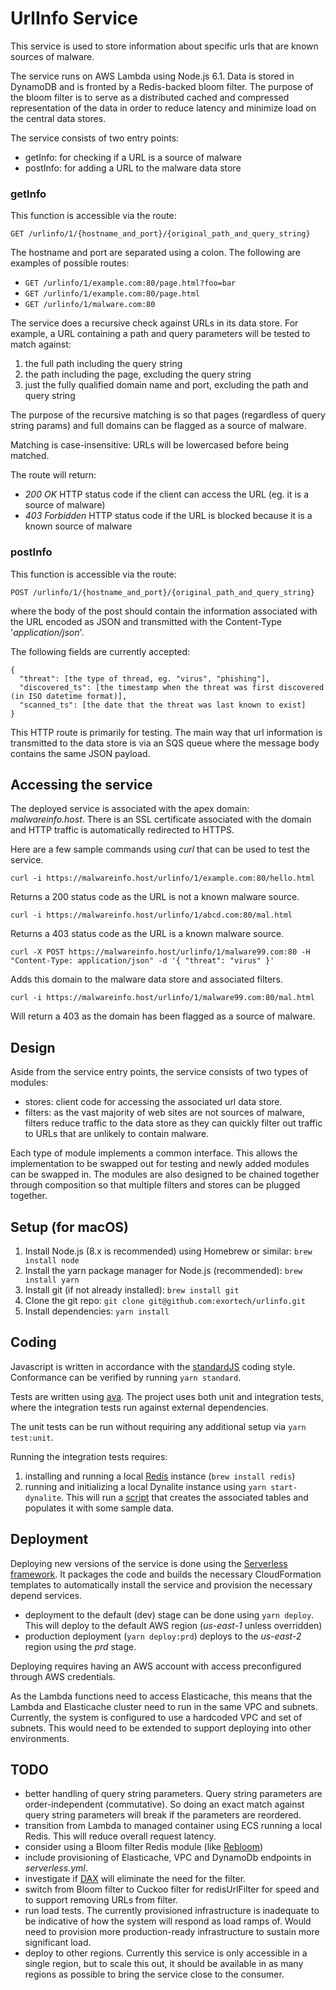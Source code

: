 # UrlInfo Service

This service is used to store information about specific urls that are known sources of malware.

The service runs on AWS Lambda using Node.js 6.1. Data is stored in DynamoDB and is fronted by a Redis-backed bloom filter. The purpose of the bloom filter is to serve as a distributed cached and compressed representation of the data in order to reduce latency and minimize load on the central data stores.

The service consists of two entry points:
- getInfo: for checking if a URL is a source of malware
- postInfo: for adding a URL to the malware data store

### getInfo

This function is accessible via the route:

`GET /urlinfo/1/{hostname_and_port}/{original_path_and_query_string}`

The hostname and port are separated using a colon. The following are examples of possible routes:

* `GET /urlinfo/1/example.com:80/page.html?foo=bar`
* `GET /urlinfo/1/example.com:80/page.html`
* `GET /urlinfo/1/malware.com:80`

The service does a recursive check against URLs in its data store. For example, a URL containing a path and query parameters will be tested to match against:

1. the full path including the query string
2. the path including the page, excluding the query string
3. just the fully qualified domain name and port, excluding the path and query string

The purpose of the recursive matching is so that pages (regardless of query string params) and full domains can be flagged as a source of malware.

Matching is case-insensitive: URLs will be lowercased before being matched.

The route will return:
* _200 OK_ HTTP status code if the client can access the URL (eg. it is a source of malware)
* _403 Forbidden_ HTTP status code if the URL is blocked because it is a known source of malware

### postInfo

This function is accessible via the route:

`POST /urlinfo/1/{hostname_and_port}/{original_path_and_query_string}`

where the body of the post should contain the information associated with the URL encoded as JSON and transmitted with the Content-Type '_application/json_'.

The following fields are currently accepted:

```
{
  "threat": [the type of thread, eg. "virus", "phishing"],
  "discovered_ts": [the timestamp when the threat was first discovered (in ISO datetime format)],
  "scanned_ts": [the date that the threat was last known to exist]
}
```

This HTTP route is primarily for testing. The main way that url information is transmitted to the data store is via an SQS queue where the message body contains the same JSON payload.

## Accessing the service

The deployed service is associated with the apex domain: _malwareinfo.host_. There is an SSL certificate associated with the domain and HTTP traffic is automatically redirected to HTTPS.

Here are a few sample commands using *curl* that can be used to test the service.

```
curl -i https://malwareinfo.host/urlinfo/1/example.com:80/hello.html
```

Returns a 200 status code as the URL is not a known malware source.

```
curl -i https://malwareinfo.host/urlinfo/1/abcd.com:80/mal.html
```

Returns a 403 status code as the URL is a known malware source.

```
curl -X POST https://malwareinfo.host/urlinfo/1/malware99.com:80 -H "Content-Type: application/json" -d '{ "threat": "virus" }'
```

Adds this domain to the malware data store and associated filters.

```
curl -i https://malwareinfo.host/urlinfo/1/malware99.com:80/mal.html
```

Will return a 403 as the domain has been flagged as a source of malware.

## Design

Aside from the service entry points, the service consists of two types of modules:
- stores: client code for accessing the associated url data store.
- filters: as the vast majority of web sites are not sources of malware, filters reduce traffic to the data store as they can quickly filter out traffic to URLs that are unlikely to contain malware.

Each type of module implements a common interface. This allows the implementation to be swapped out for testing and newly added modules can be swapped in. The modules are also designed to be chained together through composition so that multiple filters and stores can be plugged together.

## Setup (for macOS)

1. Install Node.js (8.x is recommended) using Homebrew or similar: `brew install node`
1. Install the yarn package manager for Node.js (recommended): `brew install yarn`
1. Install git (if not already installed): `brew install git`
1. Clone the git repo: `git clone git@github.com:exortech/urlinfo.git`
1. Install dependencies: `yarn install`

## Coding

Javascript is written in accordance with the [standardJS](https://standardjs.com/) coding style. Conformance can be verified by running `yarn standard`.

Tests are written using [ava](https://github.com/avajs/ava). The project uses both unit and integration tests, where the integration tests run against external dependencies.

The unit tests can be run without requiring any additional setup via `yarn test:unit`.

Running the integration tests requires:
1. installing and running a local [Redis](https://redis.io/) instance (`brew install redis`)
2. running and initializing a local Dynalite instance using `yarn start-dynalite`. This will run a [script](https://github.com/exortech/urlinfo/blob/master/test-integration/startDynalite.js) that creates the associated tables and populates it with some sample data.

## Deployment

Deploying new versions of the service is done using the [Serverless framework](https://serverless.com). It packages the code and builds the necessary CloudFormation templates to automatically install the service and provision the necessary depend services.

- deployment to the default (dev) stage can be done using `yarn deploy`. This will deploy to the default AWS region (*us-east-1* unless overridden)
- production deployment (`yarn deploy:prd`) deploys to the *us-east-2* region using the *prd* stage.

Deploying requires having an AWS account with access preconfigured through AWS credentials.

As the Lambda functions need to access Elasticache, this means that the Lambda and Elasticache cluster need to run in the same VPC and subnets. Currently, the system is configured to use a hardcoded VPC and set of subnets. This would need to be extended to support deploying into other environments.

## TODO

- better handling of query string parameters. Query string parameters are order-independent (commutative). So doing an exact match against query string parameters will break if the parameters are reordered.
- transition from Lambda to managed container using ECS running a local Redis. This will reduce overall request latency.
- consider using a Bloom filter Redis module (like [Rebloom](https://redislabs.com/blog/rebloom-bloom-filter-datatype-redis/))
- include provisioning of Elasticache, VPC and DynamoDb endpoints in _serverless.yml_.
- investigate if [DAX](http://www.allthingsdistributed.com/2017/06/amazon-dynamodb-accelerator-dax.html) will eliminate the need for the filter.
- switch from Bloom filter to Cuckoo filter for redisUrlFilter for speed and to support removing URLs from filter.
- run load tests. The currently provisioned infrastructure is inadequate to be indicative of how the system will respond as load ramps of. Would need to provision more production-ready infrastructure to sustain more significant load.
- deploy to other regions. Currently this service is only accessible in a single region, but to scale this out, it should be available in as many regions as possible to bring the service close to the consumer.
